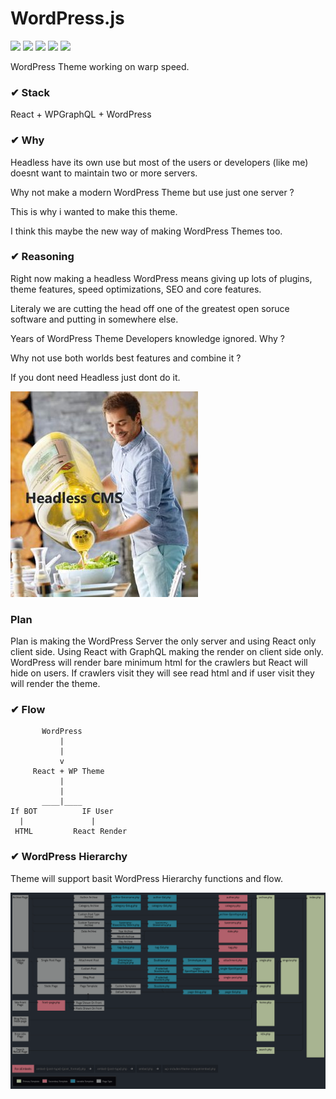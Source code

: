 # WordPress.js
![](https://img.shields.io/badge/Status-Under_Development-orange.svg)
![](https://img.shields.io/badge/WordPress-blue.svg) 
![](https://img.shields.io/badge/JS-yellow.svg)
![](https://img.shields.io/badge/React-yellow.svg)
![](https://img.shields.io/badge/WPGraphQL-pink.svg)


WordPress Theme working on warp speed.


### ✔ Stack
React + WPGraphQL + WordPress


### ✔ Why
Headless have its own use but most of the users or developers (like me) doesnt want to maintain two or more servers.

Why not make a modern WordPress Theme but use just one server ?

This is why i wanted to make this theme. 

I think this maybe the new way of making WordPress Themes too.


### ✔ Reasoning

Right now making a headless WordPress means giving up lots of plugins, theme features, speed optimizations, SEO and core features.

Literaly we are cutting the head off one of the greatest open soruce software and putting in somewhere else. 

Years of WordPress Theme Developers knowledge ignored. Why ?

Why not use both worlds best features and combine it ?

If you dont need Headless just dont do it.

![](https://raw.githubusercontent.com/sinanisler/sinanisler/master/img/headless-cms.jpg)


### Plan
Plan is making the WordPress Server the only server and using React only client side.
Using React with GraphQL making the render on client side only.
WordPress will render bare minimum html for the crawlers but React will hide on users.
If crawlers visit they will see read html and if user visit they will render the theme.




### ✔ Flow
```
       WordPress 
           |
           |
           v
     React + WP Theme
           |
           |
       ____|____
If BOT          IF User
  |               |
 HTML         React Render
```

### ✔ WordPress Hierarchy
Theme will support basit WordPress Hierarchy functions and flow.

![](https://raw.githubusercontent.com/sinanisler/sinanisler/master/WordPress-Hierarchy-v2.png)
